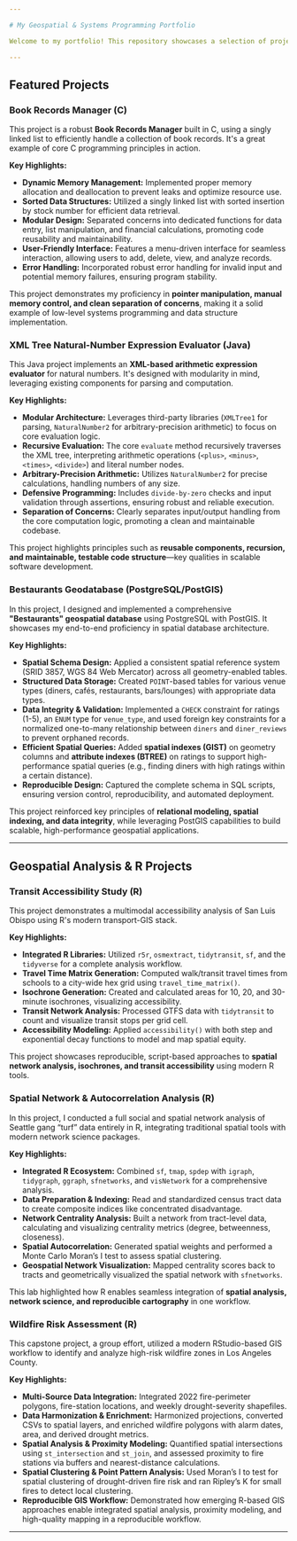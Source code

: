 ```yaml
---

# My Geospatial & Systems Programming Portfolio

Welcome to my portfolio! This repository showcases a selection of projects demonstrating my skills in **geospatial analysis, data management, and systems programming**. Each project highlights my approach to problem-solving, clean code architecture, and robust implementation.

---
```


## Featured Projects

### Book Records Manager (C)

This project is a robust **Book Records Manager** built in C, using a singly linked list to efficiently handle a collection of book records. It's a great example of core C programming principles in action.

**Key Highlights:**

* **Dynamic Memory Management:** Implemented proper memory allocation and deallocation to prevent leaks and optimize resource use.
* **Sorted Data Structures:** Utilized a singly linked list with sorted insertion by stock number for efficient data retrieval.
* **Modular Design:** Separated concerns into dedicated functions for data entry, list manipulation, and financial calculations, promoting code reusability and maintainability.
* **User-Friendly Interface:** Features a menu-driven interface for seamless interaction, allowing users to add, delete, view, and analyze records.
* **Error Handling:** Incorporated robust error handling for invalid input and potential memory failures, ensuring program stability.

This project demonstrates my proficiency in **pointer manipulation, manual memory control, and clean separation of concerns**, making it a solid example of low-level systems programming and data structure implementation.

### XML Tree Natural-Number Expression Evaluator (Java)

This Java project implements an **XML-based arithmetic expression evaluator** for natural numbers. It's designed with modularity in mind, leveraging existing components for parsing and computation.

**Key Highlights:**

* **Modular Architecture:** Leverages third-party libraries (`XMLTree1` for parsing, `NaturalNumber2` for arbitrary-precision arithmetic) to focus on core evaluation logic.
* **Recursive Evaluation:** The core `evaluate` method recursively traverses the XML tree, interpreting arithmetic operations (`<plus>`, `<minus>`, `<times>`, `<divide>`) and literal number nodes.
* **Arbitrary-Precision Arithmetic:** Utilizes `NaturalNumber2` for precise calculations, handling numbers of any size.
* **Defensive Programming:** Includes `divide-by-zero` checks and input validation through assertions, ensuring robust and reliable execution.
* **Separation of Concerns:** Clearly separates input/output handling from the core computation logic, promoting a clean and maintainable codebase.

This project highlights principles such as **reusable components, recursion, and maintainable, testable code structure**—key qualities in scalable software development.

### Bestaurants Geodatabase (PostgreSQL/PostGIS)

In this project, I designed and implemented a comprehensive **"Bestaurants" geospatial database** using PostgreSQL with PostGIS. It showcases my end-to-end proficiency in spatial database architecture.

**Key Highlights:**

* **Spatial Schema Design:** Applied a consistent spatial reference system (SRID 3857, WGS 84 Web Mercator) across all geometry-enabled tables.
* **Structured Data Storage:** Created `POINT`-based tables for various venue types (diners, cafés, restaurants, bars/lounges) with appropriate data types.
* **Data Integrity & Validation:** Implemented a `CHECK` constraint for ratings (1-5), an `ENUM` type for `venue_type`, and used foreign key constraints for a normalized one-to-many relationship between `diners` and `diner_reviews` to prevent orphaned records.
* **Efficient Spatial Queries:** Added **spatial indexes (GIST)** on geometry columns and **attribute indexes (BTREE)** on ratings to support high-performance spatial queries (e.g., finding diners with high ratings within a certain distance).
* **Reproducible Design:** Captured the complete schema in SQL scripts, ensuring version control, reproducibility, and automated deployment.

This project reinforced key principles of **relational modeling, spatial indexing, and data integrity**, while leveraging PostGIS capabilities to build scalable, high-performance geospatial applications.

---

## Geospatial Analysis & R Projects

### Transit Accessibility Study (R)

This project demonstrates a multimodal accessibility analysis of San Luis Obispo using R's modern transport-GIS stack.

**Key Highlights:**

* **Integrated R Libraries:** Utilized `r5r`, `osmextract`, `tidytransit`, `sf`, and the `tidyverse` for a complete analysis workflow.
* **Travel Time Matrix Generation:** Computed walk/transit travel times from schools to a city-wide hex grid using `travel_time_matrix()`.
* **Isochrone Generation:** Created and calculated areas for 10, 20, and 30-minute isochrones, visualizing accessibility.
* **Transit Network Analysis:** Processed GTFS data with `tidytransit` to count and visualize transit stops per grid cell.
* **Accessibility Modeling:** Applied `accessibility()` with both step and exponential decay functions to model and map spatial equity.

This project showcases reproducible, script-based approaches to **spatial network analysis, isochrones, and transit accessibility** using modern R tools.

### Spatial Network & Autocorrelation Analysis (R)

In this project, I conducted a full social and spatial network analysis of Seattle gang “turf” data entirely in R, integrating traditional spatial tools with modern network science packages.

**Key Highlights:**

* **Integrated R Ecosystem:** Combined `sf`, `tmap`, `spdep` with `igraph`, `tidygraph`, `ggraph`, `sfnetworks`, and `visNetwork` for a comprehensive analysis.
* **Data Preparation & Indexing:** Read and standardized census tract data to create composite indices like concentrated disadvantage.
* **Network Centrality Analysis:** Built a network from tract-level data, calculating and visualizing centrality metrics (degree, betweenness, closeness).
* **Spatial Autocorrelation:** Generated spatial weights and performed a Monte Carlo Moran’s I test to assess spatial clustering.
* **Geospatial Network Visualization:** Mapped centrality scores back to tracts and geometrically visualized the spatial network with `sfnetworks`.

This lab highlighted how R enables seamless integration of **spatial analysis, network science, and reproducible cartography** in one workflow.

### Wildfire Risk Assessment (R)

This capstone project, a group effort, utilized a modern RStudio-based GIS workflow to identify and analyze high-risk wildfire zones in Los Angeles County.

**Key Highlights:**

* **Multi-Source Data Integration:** Integrated 2022 fire-perimeter polygons, fire-station locations, and weekly drought-severity shapefiles.
* **Data Harmonization & Enrichment:** Harmonized projections, converted CSVs to spatial layers, and enriched wildfire polygons with alarm dates, area, and derived drought metrics.
* **Spatial Analysis & Proximity Modeling:** Quantified spatial intersections using `st_intersection` and `st_join`, and assessed proximity to fire stations via buffers and nearest-distance calculations.
* **Spatial Clustering & Point Pattern Analysis:** Used Moran’s I to test for spatial clustering of drought-driven fire risk and ran Ripley’s K for small fires to detect local clustering.
* **Reproducible GIS Workflow:** Demonstrated how emerging R-based GIS approaches enable integrated spatial analysis, proximity modeling, and high-quality mapping in a reproducible workflow.

---
